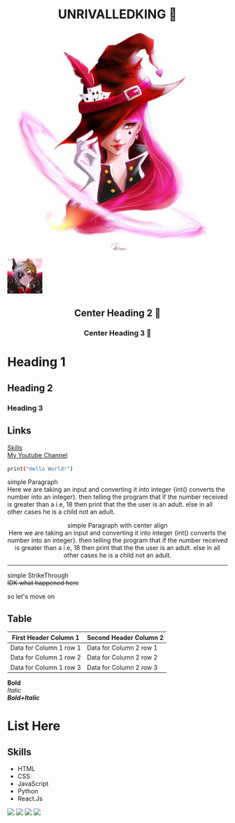<h1 align="center">UNRIVALLEDKING 🚀</h1>

<!-- [![UNRIVALLEDKING](https://github.com/UNRIVALLEDKING/README_TEMPLATE/blob/main/assets/UNRIVALLEDKING.jpg?raw=true)](https://github.com/UNRIVALLEDKING) -->

[![UNRIVALLEDKING](https://github.com/UNRIVALLEDKING/README_TEMPLATE/blob/main/assets/UNRIVALLEDKINGpfp.jpg?raw=true)](https://github.com/UNRIVALLEDKING)

<!-- [![UNRIVALLEDKING](https://github.com/UNRIVALLEDKING/README_TEMPLATE/blob/main/assets/SoloLevelingPFP.jpg?raw=true)](https://github.com/UNRIVALLEDKING) -->

<a href="https://github.com/UNRIVALLEDKING">
    <img src=".\assets\UNRIVALLEDKING.jpg" alt="Logo" width="80" height="80">
  </a>

<h2 align="center">Center Heading 2 🚀</h2>
<h3 align="center">Center Heading 3 🚀</h3>

# Heading 1

## Heading 2

### Heading 3

## Links

[Skills](#skills) <br>
[My Youtube Channel](https://www.youtube.com/channel/UCojiMUk0TN5qDWQ_l7rC9rg)

```bash
print("Hello World!")
```

simple Paragraph
<br/>
Here we are taking an input and converting it into integer {int() converts the number into an integer}. then telling the program that if the number received is greater than a i.e, 18 then print that the the user is an adult. else in all other cases he is a child not an adult.

<p align="center">
simple Paragraph with center align
<br/>
Here we are taking an input and converting it into integer {int() converts the number into an integer}. then telling the program that if the number received is greater than a i.e, 18 then print that the the user is an adult. else in all other cases he is a child not an adult.
</p>

---

simple StrikeThrough <br>
~~IDK what happened here~~

so let's move on
<br>

## Table

| First Header Column 1   | Second Header Column 2  |
| ----------------------- | ----------------------- |
| Data for Column 1 row 1 | Data for Column 2 row 1 |
| Data for Column 1 row 2 | Data for Column 2 row 2 |
| Data for Column 1 row 3 | Data for Column 2 row 3 |

**Bold**
<br>
_Italic_
<br>
**_Bold+Italic_**

# List Here

## Skills

- HTML
- CSS
- JavaScript
- Python
- React.Js

[<img src="https://img.shields.io/badge/unrivalledking%20-%23121011.svg?&style=for-the-badge&logo=github&logoColor=white"/>](https://github.com/UNRIVALLEDKING)
[<img src="https://img.shields.io/badge/unrivalled___king%20-%23E4405F.svg?&style=for-the-badge&logo=Instagram&logoColor=white"/>](https://www.instagram.com/unrivalled___king/)
[<img src="https://img.shields.io/badge/unrivalledking%20-%230077B5.svg?&style=for-the-badge&logo=linkedin&logoColor=white"/>](https://www.linkedin.com/in/unrivalledking/)
[<img src="https://img.shields.io/badge/unrivalledking%20-%23E4405F.svg?&style=for-the-badge&logo=youtube&logoColor=white"/>](https://www.youtube.com/channel/UCojiMUk0TN5qDWQ_l7rC9rg)
